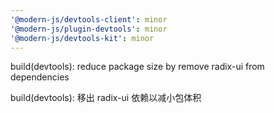 ```yaml
---
'@modern-js/devtools-client': minor
'@modern-js/plugin-devtools': minor
'@modern-js/devtools-kit': minor
---
```


build(devtools): reduce package size by remove radix-ui from dependencies

build(devtools): 移出 radix-ui 依赖以减小包体积
